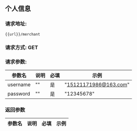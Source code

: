 ## 个人信息
### 请求地址:
```
{{url}}/merchant
```
### 请求方式: GET  
### 请求参数:  

|参数名|说明|必填|示例|  
 |---|---|---|---|  
|username|""|是|"15121171986@163.com"|  
|password|""|是|"12345678"|  
### 返回参数  

|参数名|说明|必填|示例|  
 |---|---|---|---|  
